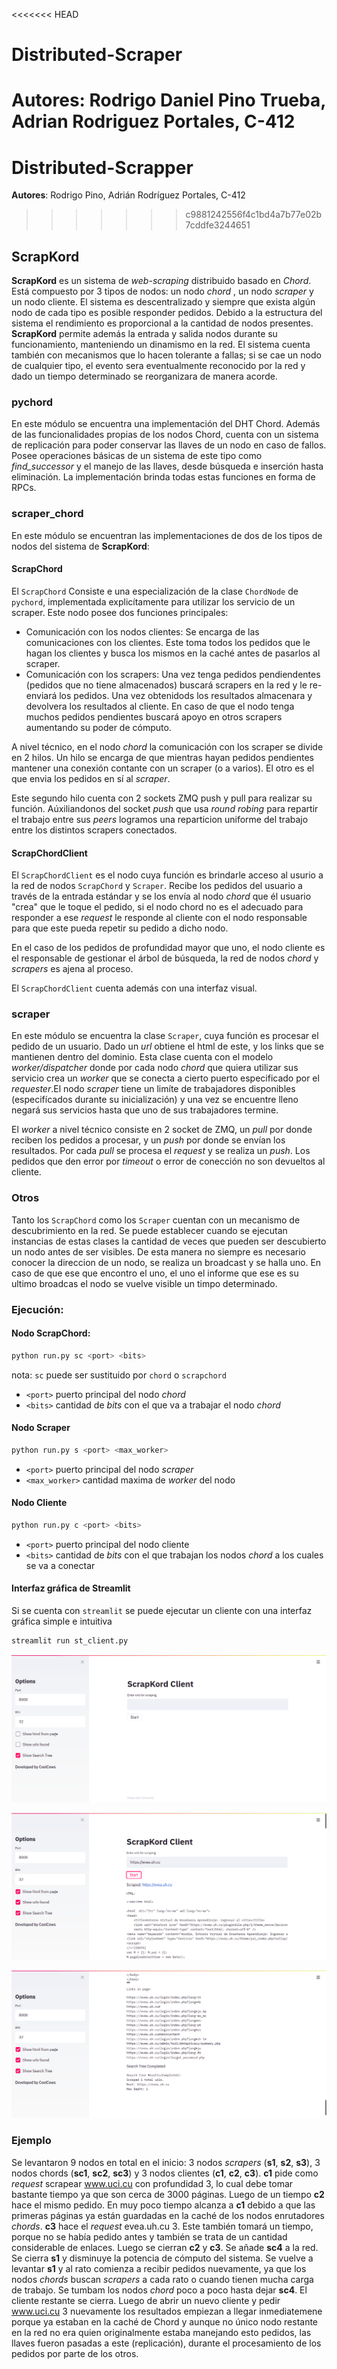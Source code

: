 <<<<<<< HEAD
# Distributed-Scraper
**Autores**: Rodrigo Daniel Pino Trueba, Adrian Rodriguez Portales, C-412
=======
# Distributed-Scrapper
**Autores**: Rodrigo Pino, Adrián Rodríguez Portales, C-412
>>>>>>> c9881242556f4c1bd4a7b77e02b7cddfe3244651

## ScrapKord

**ScrapKord** es un sistema de *web-scraping* distribuido basado en *Chord*. Está compuesto por 3 tipos de nodos: un nodo *chord* , un nodo *scraper* y un nodo cliente. El sistema es descentralizado y siempre que exista algún nodo de cada tipo es posible responder pedidos. Debido a la estructura del sistema el rendimiento es proporcional a la cantidad de nodos presentes. **ScrapKord**  permite además la entrada y salida nodos durante su funcionamiento, manteniendo un dinamismo en la red. El sistema cuenta también con mecanismos que lo hacen tolerante a fallas; si se cae un nodo de cualquier tipo, el evento sera eventualmente reconocido por la red y dado un tiempo determinado se reorganizara de manera acorde.

### pychord

En este módulo se encuentra una implementación del DHT Chord. Además de las funcionalidades propias de los nodos Chord, cuenta con un sistema de replicación para poder conservar las llaves de un nodo en caso de fallos. Posee operaciones básicas de un sistema de este tipo como *find_successor* y el manejo de las llaves, desde búsqueda e inserción hasta eliminación. La implementación brinda todas estas funciones en forma de RPCs.   

### scraper_chord

En este módulo se encuentran las implementaciones de dos de los tipos de nodos del sistema de **ScrapKord**:

#### ScrapChord

El `ScrapChord` Consiste e una especialización de la clase `ChordNode` de `pychord`, implementada explicítamente para utilizar los servicio de un scraper. Este nodo posee dos funciones principales:

* Comunicación con los nodos clientes: Se encarga de las comunicaciones con los clientes. Este toma todos los pedidos que le hagan los clientes y busca los mismos en la caché antes de pasarlos al scraper.
* Comunicación con los scrapers: Una vez tenga pedidos pendiendentes (pedidos que no tiene almacenados) buscará scrapers en la red y le re-enviará los pedidos. Una vez obtenidods los resultados almacenara y devolvera los resultados al cliente. En caso de que el nodo tenga muchos pedidos pendientes buscará apoyo en otros scrapers aumentando su poder de cómputo. 

A nivel técnico, en el nodo _chord_ la comunicación con los scraper se divide en 2 hilos. Un hilo se encarga de que mientras hayan pedidos pendientes mantener una conexión contante con un scraper (o a varios). El otro es el que envia los pedidos en sí al _scraper_.

Este segundo hilo cuenta con 2 sockets ZMQ push y pull para realizar su función. Aúxiliandonos del socket _push_ que usa _round robing_ para repartir el trabajo entre sus _peers_ logramos una reparticion uniforme del trabajo entre los distintos scrapers conectados.

#### ScrapChordClient

El `ScrapChordClient` es el nodo cuya función es brindarle acceso al usurio a la red de nodos `ScrapChord` y `Scraper`. Recibe los pedidos del usuario a través de la entrada estándar y se los envía al  nodo _chord_ que él usuario "crea" que le toque el pedido, si el nodo chord no es el adecuado para responder a ese _request_ le responde al cliente con el nodo responsable para que este pueda repetir su pedido a dicho nodo.

En el caso de los pedidos de profundidad mayor que uno, el nodo cliente es el responsable de gestionar el árbol de búsqueda, la red de nodos  _chord_ y _scrapers_ es ajena al proceso. 

El `ScrapChordClient` cuenta además con una interfaz visual.

### scraper

En este módulo se encuentra la clase `Scraper`, cuya función es procesar el pedido de un usuario. Dado un _url_ obtiene el html de este, y los links que se mantienen dentro del dominio. Esta clase cuenta con el modelo _worker/dispatcher_ donde por cada nodo _chord_ que quiera utilizar sus servicio crea un _worker_ que se conecta a cierto puerto especificado por el _requester_.El nodo _scraper_ tiene un limíte de trabajadores disponibles (especifícados durante su inicialización) y una vez se encuentre lleno negará sus servicios hasta que uno de sus trabajadores termine.

El _worker_ a nivel técnico consiste en 2 socket de ZMQ, un _pull_ por donde reciben los pedidos a procesar, y un _push_ por donde se envían los resultados. Por cada _pull_ se procesa el _request_ y se realiza un _push_. Los pedidos que den error por _timeout_ o error de conección no son devueltos al cliente.

### Otros

Tanto los `ScrapChord` como los `Scraper` cuentan con un mecanismo de descubrimiento en la red. Se puede establecer cuando se ejecutan instancias de estas clases la cantidad de veces que pueden ser descubierto un nodo antes de ser visibles. De esta manera no siempre es necesario conocer la direccion de un nodo, se realiza un broadcast y se halla uno. En caso de que ese que encontro el uno, el uno el informe que ese es su ultimo broadcas el nodo se vuelve visible un timpo determinado. 

### Ejecución:
#### Nodo ScrapChord:

```bash
python run.py sc <port> <bits>
```
nota: `sc` puede ser sustituido por `chord` o `scrapchord`

* `<port>` puerto principal del nodo *chord*
* `<bits>` cantidad de *bits* con el que va a trabajar el nodo *chord* 

#### Nodo Scraper

```bash
python run.py s <port> <max_worker>
```
* `<port>` puerto principal del nodo *scraper*
* `<max_worker>` cantidad maxima de *worker* del nodo

#### Nodo Cliente

```bash
python run.py c <port> <bits>
```
* `<port>` puerto principal del nodo cliente
* `<bits>` cantidad de *bits* con el que trabajan los nodos *chord* a los cuales se va a conectar

#### Interfaz gráfica de Streamlit

Si se cuenta con `streamlit` se puede ejecutar un cliente con una interfaz gráfica simple e intuitiva

```bash
streamlit run st_client.py 
```
![st_client](img/st_client.png)

![st_client](img/st_client_result_part1.png)

![st_client](img/st_client_result_part2.png)

### Ejemplo

Se levantaron 9 nodos en total en el inicio: 3 nodos *scrapers* (**s1**, **s2**, **s3**), 3 nodos chords (**sc1**, **sc2**, **sc3**) y 3 nodos clientes (**c1**, **c2**, **c3**). **c1** pide como *request* scrapear www.uci.cu con profundidad 3, lo cual debe tomar bastante tiempo ya que son cerca de 3000 páginas. Luego de un tiempo **c2** hace el mismo pedido. En muy poco tiempo alcanza a **c1** debido a que las primeras páginas ya están guardadas en la caché de los nodos enrutadores *chords*. **c3** hace el *request* evea.uh.cu 3. Este también tomará un tiempo, porque no se había pedido antes y también se trata de un cantidad considerable de enlaces. Luego se cierran **c2** y **c3**. Se añade **sc4** a la red. Se cierra **s1** y disminuye la potencia de cómputo del sistema. Se vuelve a levantar **s1** y al rato comienza a recibir pedidos nuevamente, ya que los nodos *chords* buscan *scrapers* a cada rato o cuando tienen mucha carga de trabajo. Se tumbam los nodos *chord* poco a poco hasta dejar **sc4**. El cliente restante se cierra. Luego de abrir un nuevo cliente y pedir  www.uci.cu 3 nuevamente los resultados empiezan a llegar inmediatemene porque ya estaban en la caché de Chord y aunque no único nodo restante en la red no era quien originalmente estaba manejando esto pedidos, las llaves fueron pasadas a este (replicación), durante el procesamiento de los pedidos por parte de los otros.


